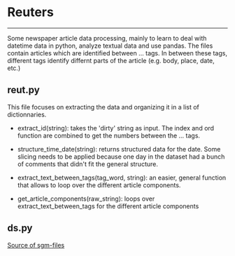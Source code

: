 # Reuters
- - - 

Some newspaper article data processing, mainly to learn to deal with datetime data in python, analyze textual data and use pandas. The files contain articles which are identified between <REUTERS>...</REUTERS> tags. In between these tags, different tags identify differnt parts of the article (e.g. body, place, date, etc.)

## reut.py


This file focuses on extracting the data and organizing it in a list of dictionnaries.
* extract_id(string): takes the 'dirty' string as input. The index and ord function are combined to get the numbers between the <NEWID>...</NEWID> tags.

* structure_time_date(string): returns structured data for the date. Some slicing needs to be applied because one day in the dataset had a bunch of comments that didn't fit the general structure.

* extract_text_between_tags(tag_word, string): an easier, general function that allows to loop over the different article components.

* get_article_components(raw_string): loops over extract_text_between_tags for the different article components

## ds.py

[logo]: https://github.com/uctpphd/Reuters/blob/master/word_count.png "Word count (for 'crisis')"
[logo]: https://github.com/uctpphd/Reuters/blob/master/body_length.png "Body lenght (for different timings)"


[Source of sgm-files](http://www.daviddlewis.com/resources/testcollections/reuters21578/)
